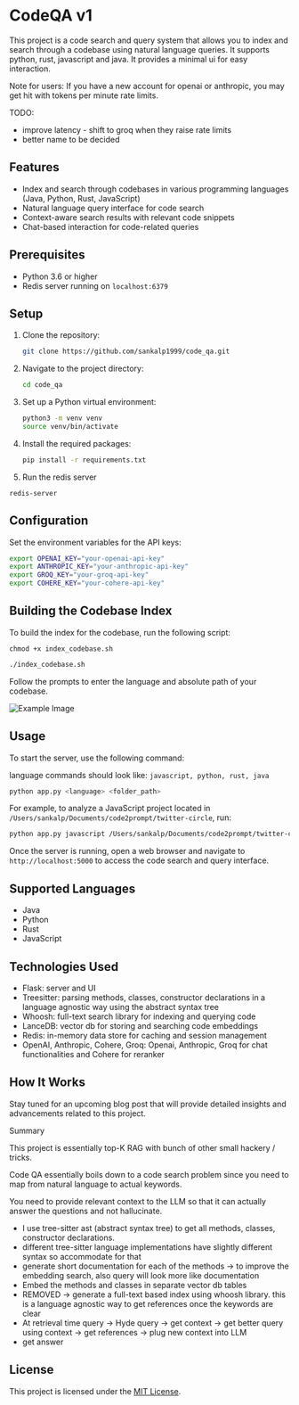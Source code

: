 # CodeQA v1


This project is a code search and query system that allows you to index and search through a codebase using natural language queries. It supports python, rust, javascript and java. It provides a minimal ui for easy interaction.

Note for users: If you have a new account for openai or anthropic, you may 
get hit with tokens per minute rate limits. 

TODO:
- improve latency - shift to groq when they raise rate limits
- better name to be decided


## Features

- Index and search through codebases in various programming languages (Java, Python, Rust, JavaScript)
- Natural language query interface for code search
- Context-aware search results with relevant code snippets
- Chat-based interaction for code-related queries

## Prerequisites

- Python 3.6 or higher
- Redis server running on `localhost:6379`

## Setup

1. Clone the repository:

   ```bash
   git clone https://github.com/sankalp1999/code_qa.git
   ```

2. Navigate to the project directory:

   ```bash
   cd code_qa
   ```

3. Set up a Python virtual environment:

   ```bash
   python3 -m venv venv
   source venv/bin/activate
   ```

4. Install the required packages:

   ```bash
   pip install -r requirements.txt
   ```

5. Run the redis server
```
redis-server
```

## Configuration

Set the environment variables for the API keys:

```bash
export OPENAI_KEY="your-openai-api-key"
export ANTHROPIC_KEY="your-anthropic-api-key"
export GROQ_KEY="your-groq-api-key"
export COHERE_KEY="your-cohere-api-key"
```

## Building the Codebase Index

To build the index for the codebase, run the following script:


```
chmod +x index_codebase.sh
```

```bash
./index_codebase.sh
```

Follow the prompts to enter the language and absolute path of your codebase.

![Example Image](images/example.png)


## Usage

To start the server, use the following command:

language commands should look like: `javascript, python, rust, java`

```bash
python app.py <language> <folder_path>
```

For example, to analyze a JavaScript project located in `/Users/sankalp/Documents/code2prompt/twitter-circle`, run:

```bash
python app.py javascript /Users/sankalp/Documents/code2prompt/twitter-circle
```

Once the server is running, open a web browser and navigate to `http://localhost:5000` to access the code search and query interface.

## Supported Languages

- Java
- Python
- Rust
- JavaScript

## Technologies Used

- Flask: server and UI
- Treesitter: parsing methods, classes, constructor declarations in a language agnostic way using the abstract syntax tree
- Whoosh: full-text search library for indexing and querying code
- LanceDB: vector db for storing and searching code embeddings
- Redis: in-memory data store for caching and session management
- OpenAI, Anthropic, Cohere, Groq: Openai, Anthropic, Groq for chat functionalities and Cohere for reranker

## How It Works

Stay tuned for an upcoming blog post that will provide detailed insights and advancements related to this project.

Summary

This project is essentially top-K RAG with bunch of other small hackery / tricks.

Code QA essentially boils down to a code search problem since you need to map from natural language to actual keywords. 

You need to provide relevant context to the LLM so that it can actually answer the questions and not hallucinate.

- I use tree-sitter ast (abstract syntax tree) to get all methods, classes, constructor declarations.
- different tree-sitter language implementations have slightly different syntax so accommodate for that
- generate short documentation for each of the methods -> to improve the embedding search, also query will look more like documentation
- Embed the methods and classes in separate vector db tables
- REMOVED -> generate a full-text based index using whoosh library. this is a language agnostic way to get references once the keywords are clear
- At retrieval time query -> Hyde query -> get context -> get better query using context -> get references -> plug new context into LLM 
- get answer


## License

This project is licensed under the [MIT License](LICENSE).
